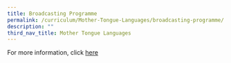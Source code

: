 ```yaml
---
title: Broadcasting Programme
permalink: /curriculum/Mother-Tongue-Languages/broadcasting-programme/
description: ""
third_nav_title: Mother Tongue Languages
---
```



For more information, click [here](https://sites.google.com/moe.edu.sg/efpsradioprogramme/%E8%82%B2%E5%BE%B7%E6%8A%A5%E7%B1%B3%E8%8A%B1)